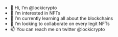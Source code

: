 - 👋 Hi, I’m @lockicrypto
- 👀 I’m interested in NFTs
- 🌱 I’m currently learning all about the blockchains
- 💞️ I’m looking to collaborate on every legit NFTs
- 📫 You can reach me on twitter @lockicrypto

<!---
lockicrypto/lockicrypto is a ✨ special ✨ repository because its `README.md` (this file) appears on your GitHub profile.
You can click the Preview link to take a look at your changes.
--->
